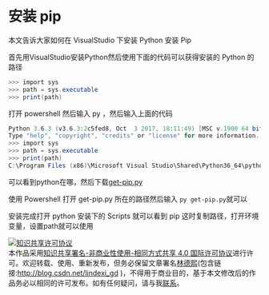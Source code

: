 
# 安装 pip

本文告诉大家如何在 VisualStudio 下安装 Python 安装 Pip

<!--more-->


<!-- csdn -->

<!-- 标签：软件，pip，python -->

首先用VisualStudio安装Python然后使用下面的代码可以获得安装的 Python 的路径

```csharp
>>> import sys
>>> path = sys.executable
>>> print(path)
```

打开 powershell 然后输入 py ，然后输入上面的代码

```csharp
Python 3.6.3 (v3.6.3:2c5fed8, Oct  3 2017, 18:11:49) [MSC v.1900 64 bit (AMD64)] on win32
Type "help", "copyright", "credits" or "license" for more information.
>>> import sys
>>> path = sys.executable
>>> print(path)
C:\Program Files (x86)\Microsoft Visual Studio\Shared\Python36_64\python.exe
```

可以看到python在哪，然后下载[get-pip.py](https://bootstrap.pypa.io/get-pip.py)

使用 Powershell 打开 get-pip.py 所在的路径然后输入 `py get-pip.py`就可以

安装完成打开 python 安装下的 Scripts 就可以看到 pip 这时复制路径，打开环境变量，设置path就可以使用





<a rel="license" href="http://creativecommons.org/licenses/by-nc-sa/4.0/"><img alt="知识共享许可协议" style="border-width:0" src="https://licensebuttons.net/l/by-nc-sa/4.0/88x31.png" /></a><br />本作品采用<a rel="license" href="http://creativecommons.org/licenses/by-nc-sa/4.0/">知识共享署名-非商业性使用-相同方式共享 4.0 国际许可协议</a>进行许可。欢迎转载、使用、重新发布，但务必保留文章署名[林德熙](http://blog.csdn.net/lindexi_gd)(包含链接:http://blog.csdn.net/lindexi_gd )，不得用于商业目的，基于本文修改后的作品务必以相同的许可发布。如有任何疑问，请与我[联系](mailto:lindexi_gd@163.com)。